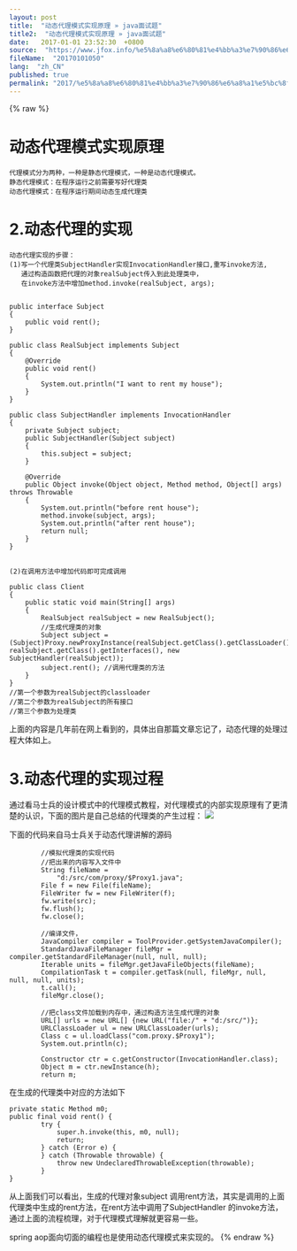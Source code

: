 ```yaml
---
layout: post
title:  "动态代理模式实现原理 » java面试题"
title2:  "动态代理模式实现原理 » java面试题"
date:   2017-01-01 23:52:30  +0800
source:  "https://www.jfox.info/%e5%8a%a8%e6%80%81%e4%bb%a3%e7%90%86%e6%a8%a1%e5%bc%8f%e5%ae%9e%e7%8e%b0%e5%8e%9f%e7%90%86.html"
fileName:  "20170101050"
lang:  "zh_CN"
published: true
permalink: "2017/%e5%8a%a8%e6%80%81%e4%bb%a3%e7%90%86%e6%a8%a1%e5%bc%8f%e5%ae%9e%e7%8e%b0%e5%8e%9f%e7%90%86.html"
---
```

{% raw %}
# 动态代理模式实现原理 


    代理模式分为两种，一种是静态代理模式，一种是动态代理模式。
    静态代理模式：在程序运行之前需要写好代理类
    动态代理模式：在程序运行期间动态生成代理类
    

# 2.动态代理的实现

    动态代理实现的步骤：
    (1)写一个代理类SubjectHandler实现InvocationHandler接口,重写invoke方法,
       通过构造函数把代理的对象realSubject传入到此处理类中，
       在invoke方法中增加method.invoke(realSubject, args);
    

    public interface Subject
    {
        public void rent();
    }

    public class RealSubject implements Subject
    {
        @Override
        public void rent()
        {
            System.out.println("I want to rent my house");
        }
    }

    public class SubjectHandler implements InvocationHandler
    {
        private Subject subject;
        public SubjectHandler(Subject subject)
        {
            this.subject = subject;
        }
        
        @Override
        public Object invoke(Object object, Method method, Object[] args) throws Throwable
        {
            System.out.println("before rent house");
            method.invoke(subject, args);
            System.out.println("after rent house");
            return null;
        }
    }

       
    (2)在调用方法中增加代码即可完成调用

    public class Client
    {
        public static void main(String[] args)
        {
            RealSubject realSubject = new RealSubject();
            //生成代理类的对象
            Subject subject = (Subject)Proxy.newProxyInstance(realSubject.getClass().getClassLoader(), realSubject.getClass().getInterfaces(), new SubjectHandler(realSubject));
            subject.rent(); //调用代理类的方法
        }
    }
    //第一个参数为realSubject的classloader
    //第二个参数为realSubject的所有接口
    //第三个参数为处理类

上面的内容是几年前在网上看到的，具体出自那篇文章忘记了，动态代理的处理过程大体如上。

# 3.动态代理的实现过程

通过看马士兵的设计模式中的代理模式教程，对代理模式的内部实现原理有了更清楚的认识，下面的图片是自己总结的代理类的产生过程：
![](/wp-content/uploads/2017/07/1499175584.png)

下面的代码来自马士兵关于动态代理讲解的源码

            //模拟代理类的实现代码
            //把出来的内容写入文件中
            String fileName = 
                "d:/src/com/proxy/$Proxy1.java";
            File f = new File(fileName);
            FileWriter fw = new FileWriter(f);
            fw.write(src);
            fw.flush();
            fw.close();
            
            //编译文件，
            JavaCompiler compiler = ToolProvider.getSystemJavaCompiler();
            StandardJavaFileManager fileMgr = compiler.getStandardFileManager(null, null, null);
            Iterable units = fileMgr.getJavaFileObjects(fileName);
            CompilationTask t = compiler.getTask(null, fileMgr, null, null, null, units);
            t.call();
            fileMgr.close();
            
            //把class文件加载到内存中，通过构造方法生成代理的对象
            URL[] urls = new URL[] {new URL("file:/" + "d:/src/")};
            URLClassLoader ul = new URLClassLoader(urls);
            Class c = ul.loadClass("com.proxy.$Proxy1");
            System.out.println(c);
            
            Constructor ctr = c.getConstructor(InvocationHandler.class);
            Object m = ctr.newInstance(h);
            return m;

在生成的代理类中对应的方法如下

    private static Method m0;
    public final void rent() {
            try {
                super.h.invoke(this, m0, null);
                return;
            } catch (Error e) {
            } catch (Throwable throwable) {
                throw new UndeclaredThrowableException(throwable);
            }
    }
           

从上面我们可以看出，生成的代理对象subject 调用rent方法，其实是调用的上面代理类中生成的rent方法，在rent方法中调用了SubjectHandler 的invoke方法，通过上面的流程梳理，对于代理模式理解就更容易一些。

spring aop面向切面的编程也是使用动态代理模式来实现的。
{% endraw %}
